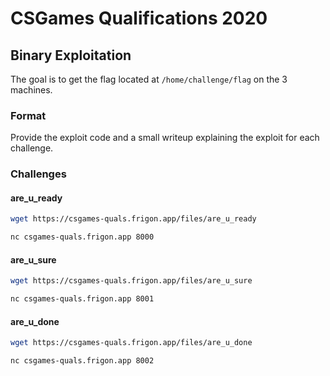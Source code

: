 # CSGames Qualifications 2020

## Binary Exploitation

The goal is to get the flag located at `/home/challenge/flag` on the 3 machines.

### Format

Provide the exploit code and a small writeup explaining the exploit for each challenge.

### Challenges

#### are\_u\_ready

```sh
wget https://csgames-quals.frigon.app/files/are_u_ready
```

```sh
nc csgames-quals.frigon.app 8000
```

#### are\_u\_sure

```sh
wget https://csgames-quals.frigon.app/files/are_u_sure
```

```sh
nc csgames-quals.frigon.app 8001
```

#### are\_u\_done

```sh
wget https://csgames-quals.frigon.app/files/are_u_done
```

```sh
nc csgames-quals.frigon.app 8002
```
